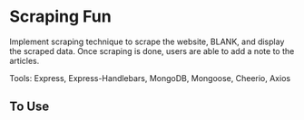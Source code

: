 # Scraping Fun
Implement scraping technique to scrape the website, BLANK, and display the scraped data. Once scraping is done, users are able to add a note to the articles.

Tools: Express, Express-Handlebars, MongoDB, Mongoose, Cheerio, Axios

## To Use